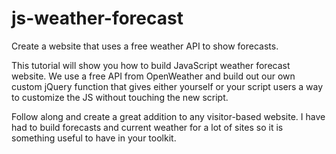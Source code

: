 # js-weather-forecast
Create a website that uses a free weather API to show forecasts.

This tutorial will show you how to build JavaScript weather forecast website. We use a free API from OpenWeather and build out our own custom jQuery function that gives either yourself or your script users a way to customize the JS without touching the new script.

Follow along and create a great addition to any visitor-based website. I have had to build forecasts and current weather for a lot of sites so it is something useful to have in your toolkit.
